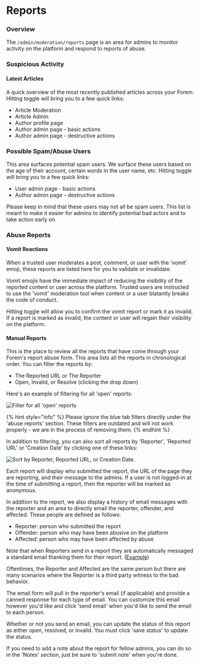 # Reports

### Overview

The `/admin/moderation/reports` page is an area for admins to monitor activity on the platform and respond to reports of abuse.

### Suspicious Activity

#### Latest Articles

A quick overview of the most recently published articles across your Forem. Hitting toggle will bring you to a few quick links: 

* Article Moderation
* Article Admin
* Author profile page
* Author admin page - basic actions
* Author admin page - destructive actions

### Possible Spam/Abuse Users

This area surfaces potential spam users. We surface these users based on the age of their account, certain words in the user name, etc. Hitting toggle will bring you to a few quick links:

* User admin page - basic actions
* Author admin page - destructive actions

Please keep in mind that these users may not all be spam users. This list is meant to make it easier for admins to identify potential bad actors and to take action early on. 

### Abuse Reports

#### Vomit Reactions

When a trusted user moderates a post, comment, or user with the 'vomit' emoji, these reports are listed here for you to validate or invalidate. 

Vomit emojis have the immediate impact of reducing the visibility of the reported content or user across the platform. Trusted users are instructed to use the 'vomit' moderation tool when content or a user blatantly breaks the code of conduct. 

Hitting toggle will allow you to confirm the vomit report or mark it as invalid. If a report is marked as invalid, the content or user will regain their visibility on the platform. 

#### Manual Reports

This is the place to review all the reports that have come through your Forem's report abuse form. This area lists all the reports in chronological order. You can filter the reports by:

* The Reported URL or The Reporter
* Open, Invalid, or Resolve \(clicking the drop down\)

Here's an example of filtering for all 'open' reports:

![Filter for all &apos;open&apos; reports](/img/image-2020-10-15-at-5.42.44-pm.png)

{% hint style="info" %}
Please ignore the blue tab filters directly under the 'abuse reports' section. These filters are outdated and will not work properly - we are in the process of removing them.
{% endhint %}

In addition to filtering, you can also sort all reports by 'Reporter', 'Reported URL' or 'Creation Date' by clicking one of these links:

![Sort by Reporter, Reported URL, or Creation Date.](/img/image-2020-10-15-at-5.45.10-pm.png)

Each report will display who submitted the report, the URL of the page they are reporting, and their message to the admins. If a user is not logged-in at the time of submitting a report, then the reporter will be marked as anonymous.

In addition to the report, we also display a history of email messages with the reporter and an area to directly email the reporter, offender, and affected. These people are defined as follows:

* Reporter: person who submitted the report
* Offender: person who may have been abusive on the platform
* Affected: person who may have been affected by abuse

Note that when Reporters send in a report they are automatically messaged a standard email thanking them for their report. \([Example](https://share.getcloudapp.com/6quQnZOn)\)  
  
Oftentimes, the Reporter and Affected are the same person but there are many scenarios where the Reporter is a third party witness to the bad behavior.

The email form will pull in the reporter's email \(if applicable\) and provide a canned response for each type of email. You can customize this email however you'd like and click 'send email' when you'd like to send the email to each person.

Whether or not you send an email, you can update the status of this report as either open, resolved, or invalid. You must click 'save status' to update the status.

If you need to add a note about the report for fellow admins, you can do so in the 'Notes' section, just be sure to 'submit note' when you're done.


